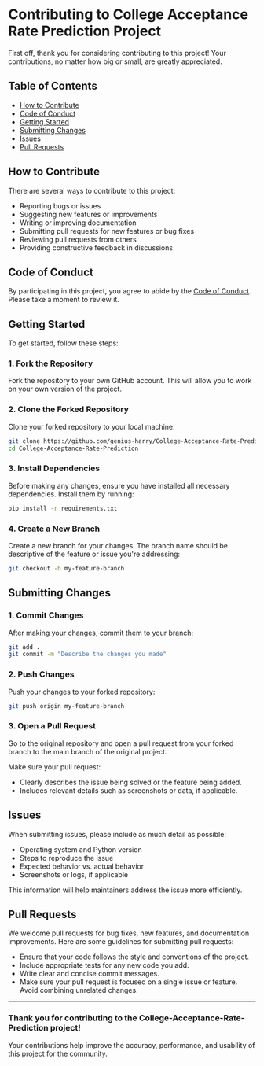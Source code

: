 
# Contributing to College Acceptance Rate Prediction Project

First off, thank you for considering contributing to this project! Your contributions, no matter how big or small, are greatly appreciated.

## Table of Contents

- [How to Contribute](#how-to-contribute)
- [Code of Conduct](#code-of-conduct)
- [Getting Started](#getting-started)
- [Submitting Changes](#submitting-changes)
- [Issues](#issues)
- [Pull Requests](#pull-requests)

## How to Contribute

There are several ways to contribute to this project:

- Reporting bugs or issues
- Suggesting new features or improvements
- Writing or improving documentation
- Submitting pull requests for new features or bug fixes
- Reviewing pull requests from others
- Providing constructive feedback in discussions

## Code of Conduct

By participating in this project, you agree to abide by the [Code of Conduct](CODE_OF_CONDUCT.md). Please take a moment to review it.

## Getting Started

To get started, follow these steps:

### 1. Fork the Repository

Fork the repository to your own GitHub account. This will allow you to work on your own version of the project.

### 2. Clone the Forked Repository

Clone your forked repository to your local machine:

```bash
git clone https://github.com/genius-harry/College-Acceptance-Rate-Prediction.git
cd College-Acceptance-Rate-Prediction
```

### 3. Install Dependencies

Before making any changes, ensure you have installed all necessary dependencies. Install them by running:

```bash
pip install -r requirements.txt
```

### 4. Create a New Branch

Create a new branch for your changes. The branch name should be descriptive of the feature or issue you're addressing:

```bash
git checkout -b my-feature-branch
```

## Submitting Changes

### 1. Commit Changes

After making your changes, commit them to your branch:

```bash
git add .
git commit -m "Describe the changes you made"
```

### 2. Push Changes

Push your changes to your forked repository:

```bash
git push origin my-feature-branch
```

### 3. Open a Pull Request

Go to the original repository and open a pull request from your forked branch to the main branch of the original project.

Make sure your pull request:
- Clearly describes the issue being solved or the feature being added.
- Includes relevant details such as screenshots or data, if applicable.

## Issues

When submitting issues, please include as much detail as possible:
- Operating system and Python version
- Steps to reproduce the issue
- Expected behavior vs. actual behavior
- Screenshots or logs, if applicable

This information will help maintainers address the issue more efficiently.

## Pull Requests

We welcome pull requests for bug fixes, new features, and documentation improvements. Here are some guidelines for submitting pull requests:
- Ensure that your code follows the style and conventions of the project.
- Include appropriate tests for any new code you add.
- Write clear and concise commit messages.
- Make sure your pull request is focused on a single issue or feature. Avoid combining unrelated changes.

---

### Thank you for contributing to the **College-Acceptance-Rate-Prediction** project! 

Your contributions help improve the accuracy, performance, and usability of this project for the community.
